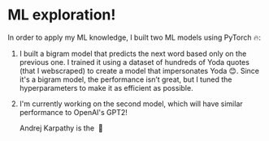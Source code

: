 # ML exploration!

In order to apply my ML knowledge, I built two ML models using PyTorch 🔥:

1. I built a bigram model that predicts the next word based only on the previous one. I trained it using a dataset of hundreds of Yoda quotes (that I webscraped) to create a model that impersonates Yoda 😊. Since it's a bigram model, the performance isn’t great, but I tuned the hyperparameters to make it as efficient as possible.

2. I'm currently working on the second model, which will have similar performance to OpenAI's GPT2!

   Andrej Karpathy is the  🐐

